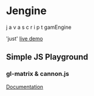 # Jengine
j a v a s c r i p t  gamEngine

'just' [live demo](https://felbsn.github.io/Jengine/) <br/>

<h2> Simple JS Playground </h2>

<h3> gl-matrix & cannon.js </h3>

[Documentation](https://felbsn.github.io/Jengine/docs)


